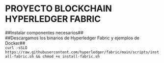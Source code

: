 # PROYECTO BLOCKCHAIN HYPERLEDGER FABRIC
##Instalar componentes necesarios##   
##Descargamos los binarios de Hyperledger Fabric y ejemplos de Docker##   
```curl -sSLO https://raw.githubusercontent.com/hyperledger/fabric/main/scripts/install-fabric.sh && chmod +x install-fabric.sh```
